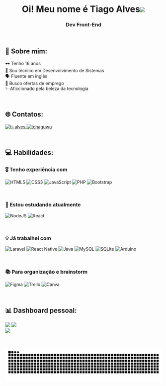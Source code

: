 <h1 align="center">Oi! Meu nome é Tiago Alves<img src="https://raw.githubusercontent.com/iampavangandhi/iampavangandhi/master/gifs/Hi.gif" width="30"></h1>
<h3 align="center">Dev Front-End</h3>

<br>

## 💫 Sobre mim:
🕶️ Tenho 16 anos
<br>
📑 Sou técnico em Desenvolvimento de Sistemas
<br>
🗣️ Fluente em inglês
<br>
🔎 Busco ofertas de emprego
<br>
✨ Aficcionado pela beleza da tecnologia

<br>

## 🌐 Contatos:
<!-- [![Instagram](https://img.shields.io/badge/Instagram-%23E4405F.svg?logo=Instagram&logoColor=white)](https://instagram.com/tchaguwu) 
[![LinkedIn](https://img.shields.io/badge/LinkedIn-%230077B5.svg?logo=linkedin&logoColor=white)](https://linkedin.com/in/ti-alves) -->
<p align="left">
  <a href="https://linkedin.com/in/ti-alves" target="blank">
    <img align="center" src="https://raw.githubusercontent.com/rahuldkjain/github-profile-readme-generator/master/src/images/icons/Social/linked-in-alt.svg" alt="ti-alves" height="30" width="40" />
  </a>
  <a href="https://instagram.com/tchaguwu.js" target="blank">
    <img align="center" src="https://raw.githubusercontent.com/rahuldkjain/github-profile-readme-generator/master/src/images/icons/Social/instagram.svg" alt="tchaguwu" height="30" width="40" />
  </a>
</p>

<br>

## 💻 Habilidades: 
### 🎖️ Tenho experiência com
![HTML5](https://img.shields.io/badge/html5-%23E34F26.svg?style=for-the-badge&logo=html5&logoColor=white)
![CSS3](https://img.shields.io/badge/css3-%231572B6.svg?style=for-the-badge&logo=css3&logoColor=white) 
![JavaScript](https://img.shields.io/badge/javascript-%23323330.svg?style=for-the-badge&logo=javascript&logoColor=%23F7DF1E) 
![PHP](https://img.shields.io/badge/php-%23777BB4.svg?style=for-the-badge&logo=php&logoColor=white) 
![Bootstrap](https://img.shields.io/badge/bootstrap-%23563D7C.svg?style=for-the-badge&logo=bootstrap&logoColor=white) 

<br>

### 🚀 Estou estudando atualmente
![NodeJS](https://img.shields.io/badge/node.js-6DA55F?style=for-the-badge&logo=node.js&logoColor=white) 
![React](https://img.shields.io/badge/react-%2320232a.svg?style=for-the-badge&logo=react&logoColor=%2361DAFB) 

<br>
 
 ### 💡 Já trabalhei com
![Laravel](https://img.shields.io/badge/laravel-%23FF2D20.svg?style=for-the-badge&logo=laravel&logoColor=white) 
![React Native](https://img.shields.io/badge/react_native-%2320232a.svg?style=for-the-badge&logo=react&logoColor=%2361DAFB) 
![Java](https://img.shields.io/badge/java-%23ED8B00.svg?style=for-the-badge&logo=java&logoColor=white) 
![MySQL](https://img.shields.io/badge/mysql-%2300f.svg?style=for-the-badge&logo=mysql&logoColor=white) 
![SQLite](https://img.shields.io/badge/sqlite-%2307405e.svg?style=for-the-badge&logo=sqlite&logoColor=white) 
![Arduino](https://img.shields.io/badge/-Arduino-00979D?style=for-the-badge&logo=Arduino&logoColor=white)

<br>

### 📚 Para organização e brainstorm
![Figma](https://img.shields.io/badge/figma-%23F24E1E.svg?style=for-the-badge&logo=figma&logoColor=white) 
![Trello](https://img.shields.io/badge/Trello-%23026AA7.svg?style=for-the-badge&logo=Trello&logoColor=white) 
![Canva](https://img.shields.io/badge/Canva-%2300C4CC.svg?style=for-the-badge&logo=Canva&logoColor=white) 	

<!--  futuramente estarão nas habilidades -->
<!-- ![TypeScript](https://img.shields.io/badge/typescript-%23007ACC.svg?style=for-the-badge&logo=typescript&logoColor=white) -->
<!-- ![Angular](https://img.shields.io/badge/angular-%23DD0031.svg?style=for-the-badge&logo=angular&logoColor=white) -->
<!-- ![Vue.js](https://img.shields.io/badge/vuejs-%2335495e.svg?style=for-the-badge&logo=vuedotjs&logoColor=%234FC08D) -->


<br>

## 📊 Dashboard pessoal:
![](https://github-readme-stats.vercel.app/api?username=Ti-Alves&theme=tokyonight&hide_border=false&include_all_commits=true&count_private=true)
![](https://github-readme-streak-stats.herokuapp.com/?user=Ti-Alves&theme=tokyonight&hide_border=false)<br>
![](https://github-readme-stats.vercel.app/api/top-langs/?username=Ti-Alves&theme=tokyonight&hide_border=false&include_all_commits=true&count_private=true&layout=compact)

<br>
  
![Snake animation](https://github.com/Ti-Alves/Ti-Alves/blob/output/github-contribution-grid-snake.svg)
